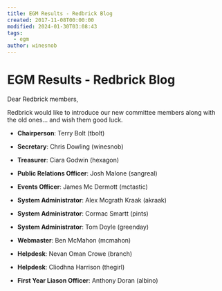 ```yaml
---
title: EGM Results - Redbrick Blog
created: 2017-11-08T00:00:00
modified: 2024-01-30T03:08:43
tags:
  - egm
author: winesnob
---
```


# EGM Results - Redbrick Blog

Dear Redbrick members,

Redbrick would like to introduce our new committee members along with the old ones… and wish them good luck.

* **Chairperson**: Terry Bolt (tbolt)

* **Secretary**: Chris Dowling (winesnob)

* **Treasurer**: Ciara Godwin (hexagon)

* **Public Relations Officer**: Josh Malone (sangreal)

* **Events Officer**: James Mc Dermott (mctastic)

* **System Administrator**: Alex Mcgrath Kraak (akraak)

* **System Administrator**: Cormac Smartt (pints)

* **System Administrator**: Tom Doyle (greenday)

* **Webmaster**: Ben McMahon (mcmahon)

* **Helpdesk**: Nevan Oman Crowe (branch)

* **Helpdesk**: Cliodhna Harrison (thegirl)

* **First Year Liason Officer**: Anthony Doran (albino)
